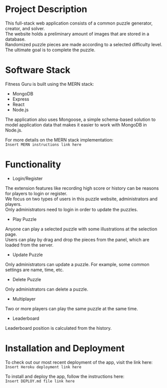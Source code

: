 # Project Description

This full-stack web application consists of a common puzzle generator, creator, and solver. <br>
The website holds a preliminary amount of images that are stored in a database. <br> 
Randomized puzzle pieces are made according to a selected difficulty level. <br>
The ultimate goal is to complete the puzzle.

# Software Stack

Fitness Guru is built using the MERN stack:

- MongoDB
- Express
- React
- Node.js

The application also uses Mongoose, a simple schema-based solution to model application data that makes it easier to work with MongoDB in Node.js.

For more details on the MERN stack implementation: <br>
`Insert MERN instructions link here`

# Functionality

- Login/Register

The extension features like recording high score or history can be reasons for players to login or register. <br>
We focus on two types of users in this puzzle website, administrators and players. <br>
Only administrators need to login in order to update the puzzles.

- Play Puzzle

Anyone can play a selected puzzle with some illustrations at the selection page. <br> 
Users can play by drag and drop the pieces from the panel, which are loaded from the server. <br>

- Update Puzzle

Only administrators can update a puzzle. For example, some common settings are name, time, etc.

- Delete Puzzle

Only administrators can delete a puzzle.

- Multiplayer

Two or more players can play the same puzzle at the same time.

- Leaderboard

Leaderboard position is calculated from the history.

# Installation and Deployment

To check out our most recent deployment of the app, visit the link here: <br>
`Insert Heroku deployment link here`

To install and deploy the app, follow the instructions here: <br>
`Insert DEPLOY.md file link here`